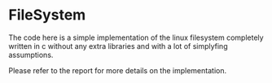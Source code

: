# FileSystem

The code here is a simple implementation of the linux filesystem completely written in c without any extra libraries and with a lot of simplyfing assumptions.

Please refer to the report for more details on the implementation.
